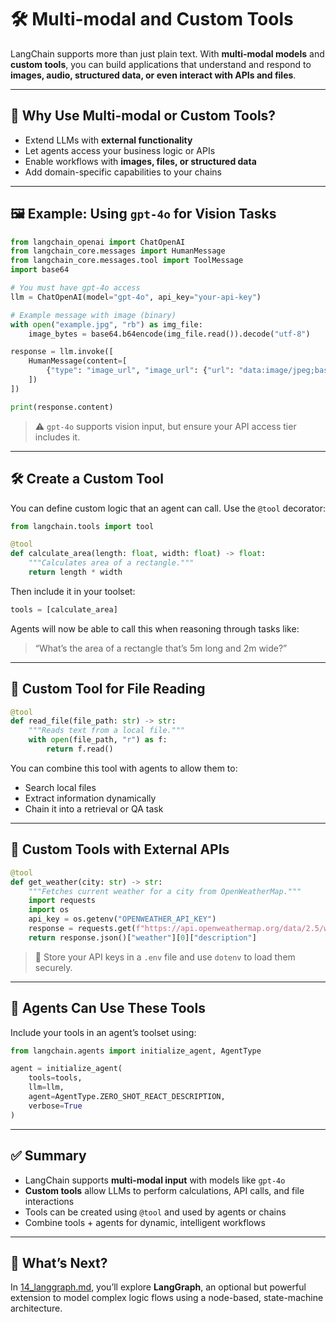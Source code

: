 # 🛠️ Multi-modal and Custom Tools

LangChain supports more than just plain text. With **multi-modal models** and **custom tools**, you can build applications that understand and respond to **images, audio, structured data, or even interact with APIs and files**.

---

## 🎯 Why Use Multi-modal or Custom Tools?

- Extend LLMs with **external functionality**
- Let agents access your business logic or APIs
- Enable workflows with **images, files, or structured data**
- Add domain-specific capabilities to your chains

---

## 🖼️ Example: Using `gpt-4o` for Vision Tasks

```python
from langchain_openai import ChatOpenAI
from langchain_core.messages import HumanMessage
from langchain_core.messages.tool import ToolMessage
import base64

# You must have gpt-4o access
llm = ChatOpenAI(model="gpt-4o", api_key="your-api-key")

# Example message with image (binary)
with open("example.jpg", "rb") as img_file:
    image_bytes = base64.b64encode(img_file.read()).decode("utf-8")

response = llm.invoke([
    HumanMessage(content=[
        {"type": "image_url", "image_url": {"url": "data:image/jpeg;base64," + image_bytes}}
    ])
])

print(response.content)
```

> ⚠️ `gpt-4o` supports vision input, but ensure your API access tier includes it.

---

## 🛠️ Create a Custom Tool

You can define custom logic that an agent can call. Use the `@tool` decorator:

```python
from langchain.tools import tool

@tool
def calculate_area(length: float, width: float) -> float:
    """Calculates area of a rectangle."""
    return length * width
```

Then include it in your toolset:

```python
tools = [calculate_area]
```

Agents will now be able to call this when reasoning through tasks like:

> “What’s the area of a rectangle that’s 5m long and 2m wide?”

---

## 📄 Custom Tool for File Reading

```python
@tool
def read_file(file_path: str) -> str:
    """Reads text from a local file."""
    with open(file_path, "r") as f:
        return f.read()
```

You can combine this tool with agents to allow them to:

* Search local files
* Extract information dynamically
* Chain it into a retrieval or QA task

---

## 🧩 Custom Tools with External APIs

```python
@tool
def get_weather(city: str) -> str:
    """Fetches current weather for a city from OpenWeatherMap."""
    import requests
    import os
    api_key = os.getenv("OPENWEATHER_API_KEY")
    response = requests.get(f"https://api.openweathermap.org/data/2.5/weather?q={city}&appid={api_key}")
    return response.json()["weather"][0]["description"]
```

> 📝 Store your API keys in a `.env` file and use `dotenv` to load them securely.

---

## 🧠 Agents Can Use These Tools

Include your tools in an agent’s toolset using:

```python
from langchain.agents import initialize_agent, AgentType

agent = initialize_agent(
    tools=tools,
    llm=llm,
    agent=AgentType.ZERO_SHOT_REACT_DESCRIPTION,
    verbose=True
)
```

---

## ✅ Summary

* LangChain supports **multi-modal input** with models like `gpt-4o`
* **Custom tools** allow LLMs to perform calculations, API calls, and file interactions
* Tools can be created using `@tool` and used by agents or chains
* Combine tools + agents for dynamic, intelligent workflows

---

## 🧭 What’s Next?

In [14\_langgraph.md](./14_langgraph.md), you’ll explore **LangGraph**, an optional but powerful extension to model complex logic flows using a node-based, state-machine architecture.

